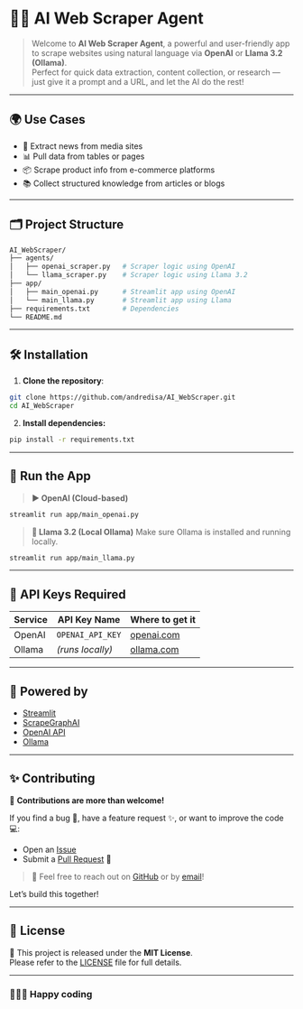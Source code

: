 # 🕵️‍♂️ AI Web Scraper Agent

> Welcome to **AI Web Scraper Agent**, a powerful and user-friendly app to scrape websites using natural language via **OpenAI** or **Llama 3.2 (Ollama)**.  
Perfect for quick data extraction, content collection, or research — just give it a prompt and a URL, and let the AI do the rest!

---

## 🌍 Use Cases

- 📰 Extract news from media sites  
- 📊 Pull data from tables or pages  
- 📦 Scrape product info from e-commerce platforms  
- 📚 Collect structured knowledge from articles or blogs

---

## 🗂️ Project Structure

```bash
AI_WebScraper/
├── agents/
│   ├── openai_scraper.py   # Scraper logic using OpenAI
│   └── llama_scraper.py    # Scraper logic using Llama 3.2
├── app/
│   ├── main_openai.py      # Streamlit app using OpenAI
│   └── main_llama.py       # Streamlit app using Llama
├── requirements.txt        # Dependencies
└── README.md
```

---

## 🛠️ Installation

1. **Clone the repository**:

```bash
git clone https://github.com/andredisa/AI_WebScraper.git
cd AI_WebScraper
```
2. **Install dependencies:**

```bash
pip install -r requirements.txt
```

---

## 🚀 Run the App
> **▶️ OpenAI (Cloud-based)**
```bash
streamlit run app/main_openai.py
```
> **🦙 Llama 3.2 (Local Ollama)**
Make sure Ollama is installed and running locally.
```bash
streamlit run app/main_llama.py
```

---

## 🔑 API Keys Required
| Service | API Key Name     | Where to get it          |
|---------|------------------|--------------------------|
| OpenAI  | `OPENAI_API_KEY` | [openai.com](https://openai.com) |
| Ollama  | *(runs locally)* | [ollama.com](https://ollama.com) |


---

## 🧠 Powered by

- [Streamlit](https://streamlit.io/)
- [ScrapeGraphAI](https://github.com/EnricoMingo/ScrapeGraph-ai)
- [OpenAI API](https://platform.openai.com/)
- [Ollama](https://ollama.com)

---

## ✨ Contributing

🎉 **Contributions are more than welcome!**

If you find a bug 🐞, have a feature request ✨, or want to improve the code 💻:

- Open an [Issue](https://github.com/andredisa/AI_WebScraper/issues)  
- Submit a [Pull Request](https://github.com/andredisa/AI_WebScraper/pulls) 🚀  

>💬 Feel free to reach out on [GitHub](https://github.com/andredisa) or by [email](mailto:andreadisanti22@gmail.com)!

Let’s build this together!


---

## 📜 License

📄 This project is released under the **MIT License**.  
Please refer to the [LICENSE](LICENSE) file for full details.

---

### 🧑‍💻✨ Happy coding
